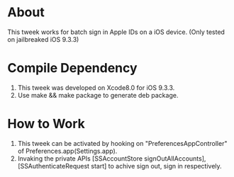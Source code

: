 # About 

This tweek works for batch sign in Apple IDs on a iOS device. (Only tested on jailbreaked iOS 9.3.3)

# Compile Dependency  

1. This tweek was developed on Xcode8.0 for iOS 9.3.3. 
2. Use make && make package to generate deb package.

# How to Work

1. This tweek can be activated by hooking on "PreferencesAppController" of Preferences.app(Settings.app).
2. Invaking the private APIs [SSAccountStore signOutAllAccounts], [SSAuthenticateRequest start] to achive sign out, sign in respectively.


 

